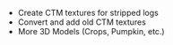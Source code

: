 - Create CTM textures for stripped logs
- Convert and add old CTM textures
- More 3D Models (Crops, Pumpkin, etc.)
